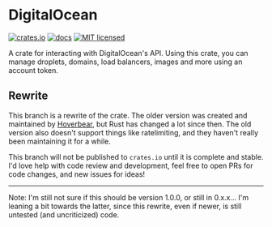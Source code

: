 # DigitalOcean

[![crates.io](https://img.shields.io/crates/v/digitalocean.svg)](https://crates.io/crates/digitalocean)
[![docs](https://docs.rs/digitalocean/badge.svg)](https://docs.rs/digitalocean)
[![MIT licensed](https://img.shields.io/crates/l/digitalocean.svg)](./LICENSE.md)

A crate for interacting with DigitalOcean's API. Using this crate, you can
manage droplets, domains, load balancers, images and more using an account
token.

## Rewrite

This branch is a rewrite of the crate. The older version was created and
maintained by [Hoverbear](https://github.com/hoverbear), but Rust has changed a
lot since then. The old version also doesn't support things like ratelimiting,
and they haven't really been maintaining it for a while.

This branch will not be published to `crates.io` until it is complete and
stable. I'd love help with code review and development, feel free to open PRs
for code changes, and new issues for ideas!

---

Note: I'm still not sure if this should be version 1.0.0, or still in 0.x.x...
I'm leaning a bit towards the latter, since this rewrite, even if newer, is
still untested (and uncriticized) code.
